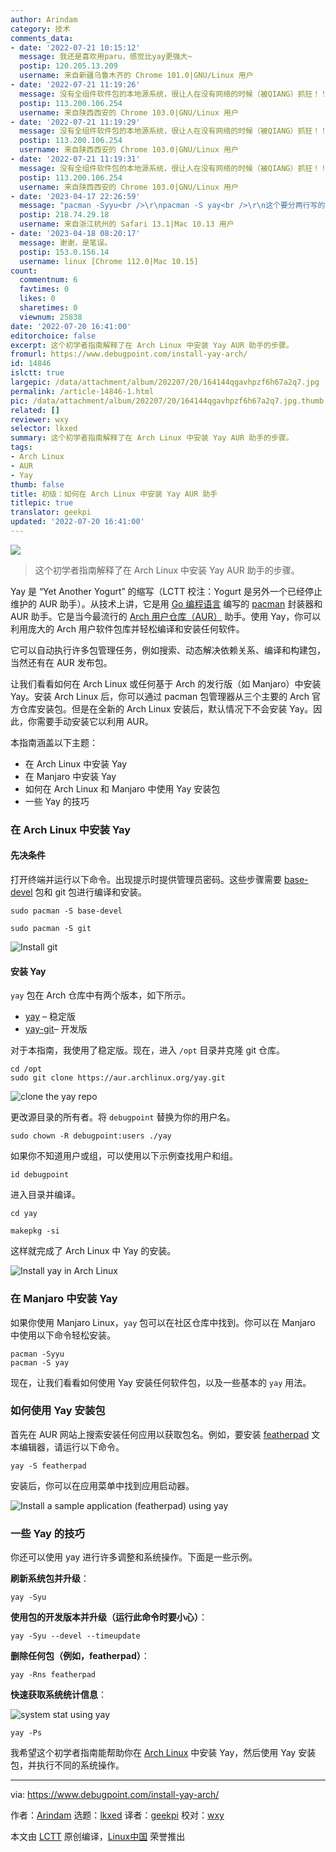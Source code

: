 ```yaml
---
author: Arindam
category: 技术
comments_data:
- date: '2022-07-21 10:15:12'
  message: 我还是喜欢用paru，感觉比yay更强大~
  postip: 120.205.13.209
  username: 来自新疆乌鲁木齐的 Chrome 101.0|GNU/Linux 用户
- date: '2022-07-21 11:19:26'
  message: 没有全组件软件包的本地源系统，很让人在没有网络的时候（被QIANG）抓狂！！！
  postip: 113.200.106.254
  username: 来自陕西西安的 Chrome 103.0|GNU/Linux 用户
- date: '2022-07-21 11:19:29'
  message: 没有全组件软件包的本地源系统，很让人在没有网络的时候（被QIANG）抓狂！！！
  postip: 113.200.106.254
  username: 来自陕西西安的 Chrome 103.0|GNU/Linux 用户
- date: '2022-07-21 11:19:31'
  message: 没有全组件软件包的本地源系统，很让人在没有网络的时候（被QIANG）抓狂！！！
  postip: 113.200.106.254
  username: 来自陕西西安的 Chrome 103.0|GNU/Linux 用户
- date: '2023-04-17 22:26:59'
  message: "pacman -Syyu<br />\r\npacman -S yay<br />\r\n这个要分两行写的，虽然是小错误，但是对新手太不友好了。"
  postip: 218.74.29.18
  username: 来自浙江杭州的 Safari 13.1|Mac 10.13 用户
- date: '2023-04-18 08:20:17'
  message: 谢谢，是笔误。
  postip: 153.0.156.14
  username: linux [Chrome 112.0|Mac 10.15]
count:
  commentnum: 6
  favtimes: 0
  likes: 0
  sharetimes: 0
  viewnum: 25838
date: '2022-07-20 16:41:00'
editorchoice: false
excerpt: 这个初学者指南解释了在 Arch Linux 中安装 Yay AUR 助手的步骤。
fromurl: https://www.debugpoint.com/install-yay-arch/
id: 14846
islctt: true
largepic: /data/attachment/album/202207/20/164144qgavhpzf6h67a2q7.jpg
permalink: /article-14846-1.html
pic: /data/attachment/album/202207/20/164144qgavhpzf6h67a2q7.jpg.thumb.jpg
related: []
reviewer: wxy
selector: lkxed
summary: 这个初学者指南解释了在 Arch Linux 中安装 Yay AUR 助手的步骤。
tags:
- Arch Linux
- AUR
- Yay
thumb: false
title: 初级：如何在 Arch Linux 中安装 Yay AUR 助手
titlepic: true
translator: geekpi
updated: '2022-07-20 16:41:00'
---
```


![](/data/attachment/album/202207/20/164144qgavhpzf6h67a2q7.jpg)



> 
> 这个初学者指南解释了在 Arch Linux 中安装 Yay AUR 助手的步骤。
> 
> 
> 


Yay 是 “Yet Another Yogurt” 的缩写（LCTT 校注：Yogurt 是另外一个已经停止维护的 AUR 助手）。从技术上讲，它是用 [Go 编程语言](https://golang.org/) 编写的 [pacman](https://wiki.archlinux.org/index.php/pacman) 封装器和 AUR 助手。它是当今最流行的 [Arch 用户仓库（AUR）](https://wiki.archlinux.org/index.php/Arch_User_Repository) 助手。使用 Yay，你可以利用庞大的 Arch 用户软件包库并轻松编译和安装任何软件。


它可以自动执行许多包管理任务，例如搜索、动态解决依赖关系、编译和构建包，当然还有在 AUR 发布包。


让我们看看如何在 Arch Linux 或任何基于 Arch 的发行版（如 Manjaro）中安装 Yay。安装 Arch Linux 后，你可以通过 pacman 包管理器从三个主要的 Arch 官方仓库安装包。但是在全新的 Arch Linux 安装后，默认情况下不会安装 Yay。因此，你需要手动安装它以利用 AUR。


本指南涵盖以下主题：


* 在 Arch Linux 中安装 Yay
* 在 Manjaro 中安装 Yay
* 如何在 Arch Linux 和 Manjaro 中使用 Yay 安装包
* 一些 Yay 的技巧


### 在 Arch Linux 中安装 Yay


#### 先决条件


打开终端并运行以下命令。出现提示时提供管理员密码。这些步骤需要 [base-devel](https://aur.archlinux.org/packages/meta-group-base-devel/) 包和 git 包进行编译和安装。



```
sudo pacman -S base-devel

```


```
sudo pacman -S git

```

![Install git](/data/attachment/album/202207/20/164145l9j59ui588e8g453.png)


#### 安装 Yay


`yay` 包在 Arch 仓库中有两个版本，如下所示。


* [yay](https://aur.archlinux.org/packages/yay/) – 稳定版
* [yay-git](https://aur.archlinux.org/packages/yay-git/)– 开发版


对于本指南，我使用了稳定版。现在，进入 `/opt` 目录并克隆 git 仓库。



```
cd /opt
sudo git clone https://aur.archlinux.org/yay.git

```

![clone the yay repo](/data/attachment/album/202207/20/164146rurac0drl21m0u8f.png)


更改源目录的所有者。将 `debugpoint` 替换为你的用户名。



```
sudo chown -R debugpoint:users ./yay

```

如果你不知道用户或组，可以使用以下示例查找用户和组。



```
id debugpoint

```

进入目录并编译。



```
cd yay

```


```
makepkg -si

```

这样就完成了 Arch Linux 中 Yay 的安装。


![Install yay in Arch Linux](/data/attachment/album/202207/20/164146jece5s5bmqbfbbhn.png)


### 在 Manjaro 中安装 Yay


如果你使用 Manjaro Linux，`yay` 包可以在社区仓库中找到。你可以在 Manjaro 中使用以下命令轻松安装。



```
pacman -Syyu  
pacman -S yay

```

现在，让我们看看如何使用 Yay 安装任何软件包，以及一些基本的 `yay` 用法。


### 如何使用 Yay 安装包


首先在 AUR 网站上搜索安装任何应用以获取包名。例如，要安装 [featherpad](https://aur.archlinux.org/packages/featherpad-git/) 文本编辑器，请运行以下命令。



```
yay -S featherpad

```

安装后，你可以在应用菜单中找到应用启动器。


![Install a sample application (featherpad) using yay](/data/attachment/album/202207/20/164147iz3eune98x88e385.png)


### 一些 Yay 的技巧


你还可以使用 yay 进行许多调整和系统操作。下面是一些示例。


**刷新系统包并升级**：



```
yay -Syu

```

**使用包的开发版本并升级（运行此命令时要小心）**：



```
yay -Syu --devel --timeupdate

```

**删除任何包（例如，featherpad）**：



```
yay -Rns featherpad

```

**快速获取系统统计信息**：


![system stat using yay](/data/attachment/album/202207/20/164148p5zugqu78cvvwgz6.png)



```
yay -Ps

```

我希望这个初学者指南能帮助你在 [Arch Linux](https://www.debugpoint.com/tag/arch-linux/) 中安装 Yay，然后使用 Yay 安装包，并执行不同的系统操作。




---


via: <https://www.debugpoint.com/install-yay-arch/>


作者：[Arindam](https://www.debugpoint.com/author/admin1/) 选题：[lkxed](https://github.com/lkxed) 译者：[geekpi](https://github.com/geekpi) 校对：[wxy](https://github.com/wxy)


本文由 [LCTT](https://github.com/LCTT/TranslateProject) 原创编译，[Linux中国](https://linux.cn/) 荣誉推出